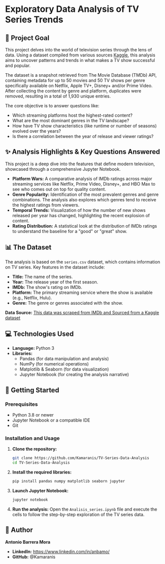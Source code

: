 # Exploratory Data Analysis of TV Series Trends

## 📄 Project Goal

This project delves into the world of television series through the lens of data. Using a dataset compiled from various sources [Kaggle](https://www.kaggle.com/datasets/vandalos/movies-and-tv-shows-from-tmdb), this analysis aims to uncover patterns and trends in what makes a TV show successful and popular.  

The dataset is a snapshot retrieved from The Movie Database (TMDb) API, containing metadata for up to 50 movies and 50 TV shows per genre specifically available on Netflix, Apple TV+, Disney+ and/or Prime Video. After collecting the content by genre and platform, duplicates were removed, resulting in a total of 1,930 unique entries.

The core objective is to answer questions like:
*   Which streaming platforms host the highest-rated content?
*   What are the most dominant genres in the TV landscape?
*   How have TV show characteristics (like runtime or number of seasons) evolved over the years?
*   Is there a correlation between the year of release and viewer ratings?

## ✨ Analysis Highlights & Key Questions Answered

This project is a deep dive into the features that define modern television, showcased through a comprehensive Jupyter Notebook.

*   **Platform Wars:** A comparative analysis of IMDb ratings across major streaming services like Netflix, Prime Video, Disney+, and HBO Max to see who comes out on top for quality content.
*   **Genre Popularity:** Identification of the most prevalent genres and genre combinations. The analysis also explores which genres tend to receive the highest ratings from viewers.
*   **Temporal Trends:** Visualization of how the number of new shows released per year has changed, highlighting the recent explosion of content.
*   **Rating Distribution:** A statistical look at the distribution of IMDb ratings to understand the baseline for a "good" or "great" show.

## 📊 The Dataset

The analysis is based on the `series.csv` dataset, which contains information on TV series. Key features in the dataset include:

*   **Title:** The name of the series.
*   **Year:** The release year of the first season.
*   **IMDb:** The show's rating on IMDb.
*   **Platform:** The primary streaming service where the show is available (e.g., Netflix, Hulu).
*   **Genre:** The genre or genres associated with the show.


**Data Source:** [This data was scraped from IMDb and Sourced from a Kaggle dataset](https://www.kaggle.com/datasets/vandalos/movies-and-tv-shows-from-tmdb)

## 💻 Technologies Used

*   **Language:** Python 3
*   **Libraries:**
    *   Pandas (for data manipulation and analysis)
    *   NumPy (for numerical operations)
    *   Matplotlib & Seaborn (for data visualization)
    *   Jupyter Notebook (for creating the analysis narrative)

## 🚀 Getting Started

### Prerequisites

*   Python 3.8 or newer
*   Jupyter Notebook or a compatible IDE
*   Git

### Installation and Usage

1.  **Clone the repository:**
    ```bash
    git clone https://github.com/Kamaranis/TV-Series-Data-Analysis
    cd TV-Series-Data-Analysis
    ```
2.  **Install the required libraries:**
    ```bash
    pip install pandas numpy matplotlib seaborn jupyter
    ```
3.  **Launch Jupyter Notebook:**
    ```bash
    jupyter notebook
    ```
4.  **Run the analysis:**
    Open the `Analisis_series.ipynb` file and execute the cells to follow the step-by-step exploration of the TV series data.

## 👤 Author

**Antonio Barrera Mora**

*   **LinkedIn:** https://www.linkedin.com/in/anbamo/
*   **GitHub:** @Kamaranis